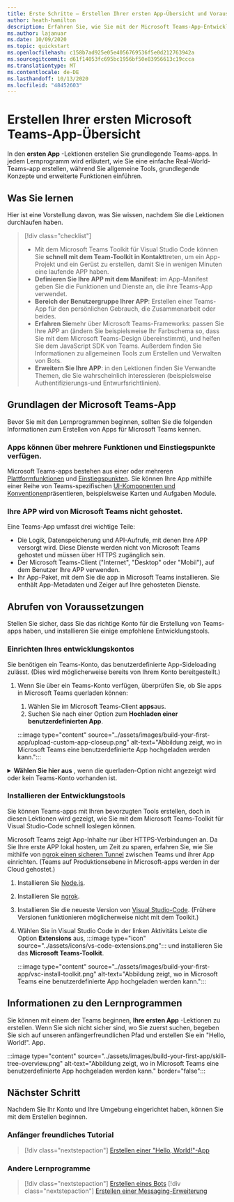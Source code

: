 ```yaml
---
title: Erste Schritte – Erstellen Ihrer ersten App-Übersicht und Voraussetzungen
author: heath-hamilton
description: Erfahren Sie, wie Sie mit der Microsoft Teams-App-Entwicklung beginnen und Ihre Umgebung einrichten.
ms.author: lajanuar
ms.date: 10/09/2020
ms.topic: quickstart
ms.openlocfilehash: c158b7ad925e05e4056769536f5e0d212763942a
ms.sourcegitcommit: d61f14053fc695bc1956bf50e83956613c19ccca
ms.translationtype: MT
ms.contentlocale: de-DE
ms.lasthandoff: 10/13/2020
ms.locfileid: "48452603"
---
```

# <a name="build-your-first-microsoft-teams-app-overview"></a>Erstellen Ihrer ersten Microsoft Teams-App-Übersicht

In den **ersten App** -Lektionen erstellen Sie grundlegende Teams-apps. In jedem Lernprogramm wird erläutert, wie Sie eine einfache Real-World-Teams-app erstellen, während Sie allgemeine Tools, grundlegende Konzepte und erweiterte Funktionen einführen.

## <a name="what-youll-learn"></a>Was Sie lernen

Hier ist eine Vorstellung davon, was Sie wissen, nachdem Sie die Lektionen durchlaufen haben.

> [!div class="checklist"]
  >
  > * Mit dem Microsoft Teams Toolkit für Visual Studio Code können Sie **schnell mit dem Team-Toolkit in Kontakt**treten, um ein App-Projekt und ein Gerüst zu erstellen, damit Sie in wenigen Minuten eine laufende APP haben.
  > * **Definieren Sie Ihre APP mit dem Manifest**: im App-Manifest geben Sie die Funktionen und Dienste an, die ihre Teams-App verwendet.
  > * **Bereich der Benutzergruppe Ihrer APP**: Erstellen einer Teams-App für den persönlichen Gebrauch, die Zusammenarbeit oder beides.
  > * **Erfahren Sie**mehr über Microsoft Teams-Frameworks: passen Sie Ihre APP an (ändern Sie beispielsweise Ihr Farbschema so, dass Sie mit dem Microsoft Teams-Design übereinstimmt), und helfen Sie dem JavaScript SDK von Teams. Außerdem finden Sie Informationen zu allgemeinen Tools zum Erstellen und Verwalten von Bots.
  > * **Erweitern Sie Ihre APP**: in den Lektionen finden Sie Verwandte Themen, die Sie wahrscheinlich interessieren (beispielsweise Authentifizierungs-und Entwurfsrichtlinien).

## <a name="teams-app-fundamentals"></a>Grundlagen der Microsoft Teams-App

Bevor Sie mit den Lernprogrammen beginnen, sollten Sie die folgenden Informationen zum Erstellen von Apps für Microsoft Teams kennen.

### <a name="apps-can-have-multiple-capabilities-and-entry-points"></a>Apps können über mehrere Funktionen und Einstiegspunkte verfügen.

Microsoft Teams-apps bestehen aus einer oder mehreren [Plattformfunktionen](../concepts/capabilities-overview.md) und [Einstiegspunkten](../concepts/extensibility-points.md). Sie können Ihre App mithilfe einer Reihe von Teams-spezifischen [UI-Komponenten und Konventionen](../concepts/extensibility-points.md#ui-components)präsentieren, beispielsweise Karten und Aufgaben Module.

### <a name="teams-doesnt-host-your-app"></a>Ihre APP wird von Microsoft Teams nicht gehostet.

Eine Teams-App umfasst drei wichtige Teile:

* Die Logik, Datenspeicherung und API-Aufrufe, mit denen Ihre APP versorgt wird. Diese Dienste werden nicht von Microsoft Teams gehostet und müssen über HTTPS zugänglich sein.
* Der Microsoft Teams-Client ("Internet", "Desktop" oder "Mobil"), auf dem Benutzer Ihre APP verwenden.
* Ihr App-Paket, mit dem Sie die app in Microsoft Teams installieren. Sie enthält App-Metadaten und Zeiger auf Ihre gehosteten Dienste.

## <a name="get-prerequisites"></a>Abrufen von Voraussetzungen

Stellen Sie sicher, dass Sie das richtige Konto für die Erstellung von Teams-apps haben, und installieren Sie einige empfohlene Entwicklungstools.

### <a name="set-up-your-development-account"></a>Einrichten Ihres entwicklungskontos

Sie benötigen ein Teams-Konto, das benutzerdefinierte App-Sideloading zulässt. (Dies wird möglicherweise bereits von Ihrem Konto bereitgestellt.)

1. Wenn Sie über ein Teams-Konto verfügen, überprüfen Sie, ob Sie apps in Microsoft Teams querladen können:
    1. Wählen Sie im Microsoft Teams-Client **apps**aus.
    1. Suchen Sie nach einer Option zum **Hochladen einer benutzerdefinierten App**.

    :::image type="content" source="../assets/images/build-your-first-app/upload-custom-app-closeup.png" alt-text="Abbildung zeigt, wo in Microsoft Teams eine benutzerdefinierte App hochgeladen werden kann.":::

<!-- markdownlint-disable MD033 -->
<details>

<summary><b>Wählen Sie hier aus</b> , wenn die querladen-Option nicht angezeigt wird oder kein Teams-Konto vorhanden ist.</summary>

Sie können ein kostenloses Test Konto für Teams erhalten, das App-Sideloading ermöglicht, indem Sie dem Microsoft 365-Entwicklerprogramm beitreten. (Der Registrierungsvorgang dauert ungefähr zwei Minuten.)

1. Wechseln Sie zum [Microsoft 365-Entwicklerprogramm](https://developer.microsoft.com/microsoft-365/dev-program).
1. Wählen Sie **jetzt beitreten** aus, und folgen Sie den Anweisungen auf dem Bildschirm.
1. Wenn Sie zum Begrüßungsbildschirm gelangen, wählen Sie **E5-Abonnement einrichten**aus.
1. Richten Sie Ihr Administratorkonto ein. Wenn Sie fertig sind, sollten Sie einen Bildschirm wie den folgenden sehen.
:::image type="content" source="../assets/images/build-your-first-app/dev-program-subscription.png" alt-text="Abbildung zeigt, wo in Microsoft Teams eine benutzerdefinierte App hochgeladen werden kann.":::
1. Melden Sie sich mit dem soeben eingerichteten Administratorkonto bei Microsoft Teams an.
1. Überprüfen Sie, ob Sie nun die Option **benutzerdefinierte App hochladen** haben.

</details>

### <a name="install-your-development-tools"></a>Installieren der Entwicklungstools

Sie können Teams-apps mit Ihren bevorzugten Tools erstellen, doch in diesen Lektionen wird gezeigt, wie Sie mit dem Microsoft Teams-Toolkit für Visual Studio-Code schnell loslegen können.

Microsoft Teams zeigt App-Inhalte nur über HTTPS-Verbindungen an. Da Sie Ihre erste APP lokal hosten, um Zeit zu sparen, erfahren Sie, wie Sie mithilfe von [ngrok einen sicheren Tunnel](../concepts/build-and-test/debug.md#locally-hosted) zwischen Teams und ihrer App einrichten. (Teams auf Produktionsebene in Microsoft-apps werden in der Cloud gehostet.)

1. Installieren Sie [Node.js](https://nodejs.org/en/).
1. Installieren Sie [ngrok](https://ngrok.com/download).
1. Installieren Sie die neueste Version von [Visual Studio-Code](https://code.visualstudio.com/download). (Frühere Versionen funktionieren möglicherweise nicht mit dem Toolkit.)
1. Wählen Sie in Visual Studio Code in der linken Aktivitäts Leiste die Option **Extensions** aus, :::image type="icon" source="../assets/icons/vs-code-extensions.png"::: und installieren Sie das **Microsoft Teams-Toolkit**.

    :::image type="content" source="../assets/images/build-your-first-app/vsc-install-toolkit.png" alt-text="Abbildung zeigt, wo in Microsoft Teams eine benutzerdefinierte App hochgeladen werden kann.":::

## <a name="about-the-tutorials"></a>Informationen zu den Lernprogrammen

Sie können mit einem der Teams beginnen, **Ihre ersten App** -Lektionen zu erstellen. Wenn Sie sich nicht sicher sind, wo Sie zuerst suchen, begeben Sie sich auf unseren anfängerfreundlichen Pfad und erstellen Sie ein "Hello, World!". App.

:::image type="content" source="../assets/images/build-your-first-app/skill-tree-overview.png" alt-text="Abbildung zeigt, wo in Microsoft Teams eine benutzerdefinierte App hochgeladen werden kann." border="false":::

## <a name="next-step"></a>Nächster Schritt

Nachdem Sie Ihr Konto und Ihre Umgebung eingerichtet haben, können Sie mit dem Erstellen beginnen.

### <a name="beginner-friendly-tutorial"></a>Anfänger freundliches Tutorial

> [!div class="nextstepaction"]
> [Erstellen einer "Hello, World!"-App](../build-your-first-app/build-and-run.md)

### <a name="other-tutorials"></a>Andere Lernprogramme

> [!div class="nextstepaction"]
> [Erstellen eines Bots](../build-your-first-app/build-bot.md)
> [!div class="nextstepaction"]
> [Erstellen einer Messaging-Erweiterung](../build-your-first-app/build-messaging-extension.md)
